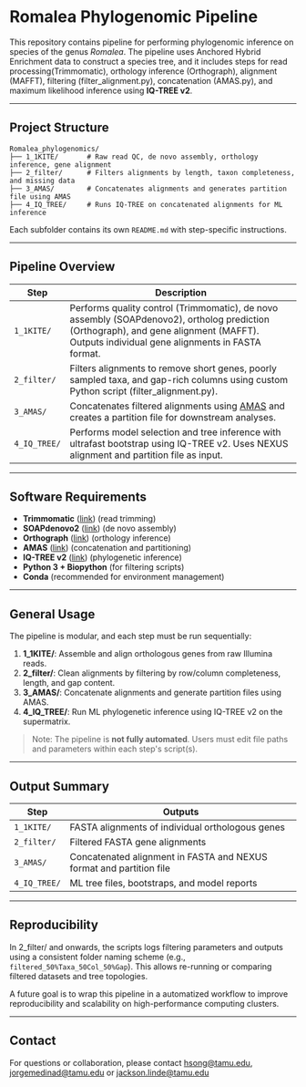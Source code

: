 # Romalea Phylogenomic Pipeline

This repository contains pipeline for performing phylogenomic inference on species of the genus *Romalea*. The pipeline uses Anchored Hybrid Enrichment data to construct a species tree, and it includes steps for read processing(Trimmomatic), orthology inference (Orthograph), alignment (MAFFT), filtering (filter_alignment.py), concatenation (AMAS.py), and maximum likelihood inference using **IQ-TREE v2**.

---

## Project Structure

```
Romalea_phylogenomics/
├── 1_1KITE/       # Raw read QC, de novo assembly, orthology inference, gene alignment
├── 2_filter/      # Filters alignments by length, taxon completeness, and missing data
├── 3_AMAS/        # Concatenates alignments and generates partition file using AMAS
├── 4_IQ_TREE/     # Runs IQ-TREE on concatenated alignments for ML inference
```

Each subfolder contains its own `README.md` with step-specific instructions.

---

## Pipeline Overview

| Step | Description |
|------|-------------|
| `1_1KITE/` | Performs quality control (Trimmomatic), de novo assembly (SOAPdenovo2), ortholog prediction (Orthograph), and gene alignment (MAFFT). Outputs individual gene alignments in FASTA format. |
| `2_filter/` | Filters alignments to remove short genes, poorly sampled taxa, and gap-rich columns using custom Python script (filter_alignment.py). |
| `3_AMAS/` | Concatenates filtered alignments using [AMAS](https://github.com/marekborowiec/AMAS) and creates a partition file for downstream analyses. |
| `4_IQ_TREE/` | Performs model selection and tree inference with ultrafast bootstrap using IQ-TREE v2. Uses NEXUS alignment and partition file as input. |

---

## Software Requirements

- **Trimmomatic** ([link](https://github.com/timflutre/trimmomatic)) (read trimming)
- **SOAPdenovo2** ([link](https://github.com/aquaskyline/SOAPdenovo2)) (de novo assembly)
- **Orthograph** ([link](https://github.com/mptrsen/Orthograph)) (orthology inference)
- **AMAS** ([link](https://github.com/marekborowiec/AMAS)) (concatenation and partitioning)
- **IQ-TREE v2** ([link](https://iqtree.github.io/)) (phylogenetic inference)
- **Python 3 + Biopython** (for filtering scripts)
- **Conda** (recommended for environment management)

---

## General Usage

The pipeline is modular, and each step must be run sequentially:

1. **1_1KITE/**: Assemble and align orthologous genes from raw Illumina reads.
2. **2_filter/**: Clean alignments by filtering by row/column completeness, length, and gap content.
3. **3_AMAS/**: Concatenate alignments and generate partition files using AMAS.
4. **4_IQ_TREE/**: Run ML phylogenetic inference using IQ-TREE v2 on the supermatrix.

> Note: The pipeline is **not fully automated**. Users must edit file paths and parameters within each step's script(s).

---

## Output Summary

| Step | Outputs |
|------|---------|
| `1_1KITE/` | FASTA alignments of individual orthologous genes |
| `2_filter/` | Filtered FASTA gene alignments |
| `3_AMAS/` | Concatenated alignment in FASTA and NEXUS format and partition file |
| `4_IQ_TREE/` | ML tree files, bootstraps, and model reports |

---

## Reproducibility

In 2_filter/ and onwards, the scripts logs filtering parameters and outputs using a consistent folder naming scheme (e.g., `filtered_50%Taxa_50Col_50%Gap`). This allows re-running or comparing filtered datasets and tree topologies.

A future goal is to wrap this pipeline in a automatized workflow to improve reproducibility and scalability on high-performance computing clusters.

---

## Contact

For questions or collaboration, please contact hsong@tamu.edu, jorgemedinad@tamu.edu or jackson.linde@tamu.edu
